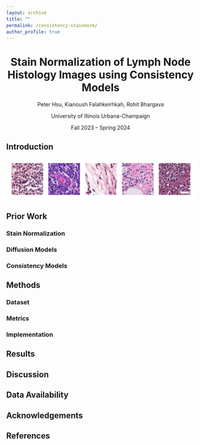 ```yaml
---
layout: archive
title: ""
permalink: /consistency-stainnorm/
author_profile: true
---
```


<h1 style="text-align: center;">Stain Normalization of Lymph Node Histology Images using Consistency Models</h1>
<p style="text-align: center;">Peter Hsu, Kianoush Falahkeirhkah, Rohit Bhargava</p>
<p style="text-align: center;">University of Illinois Urbana-Champaign</p>
<p style="text-align: center;">Fall 2023 – Spring 2024</p>

<h2>Introduction</h2>

<img src="../images/Figure1Cropped.png"/>

<h2>Prior Work</h2>

<h3>Stain Normalization</h3>

<h3>Diffusion Models</h3>

<h3>Consistency Models</h3>

<h2>Methods</h2>

<h3>Dataset</h3>

<h3>Metrics</h3>

<h3>Implementation</h3>

<h2>Results</h2>

<h2>Discussion</h2>

<h2>Data Availability</h2>

<h2>Acknowledgements</h2>

<h2>References</h2>
